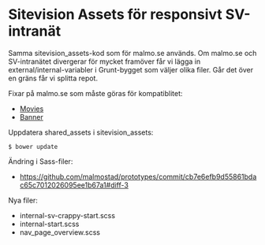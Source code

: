 # Sitevision Assets för responsivt SV-intranät

Samma sitevision_assets-kod som för malmo.se används. Om malmo.se och SV-intranätet divergerar för mycket framöver får vi lägga in external/internal-variabler i Grunt-bygget som väljer olika filer. Går det över en gräns får vi splitta repot.

Fixar på malmo.se som måste göras för kompatiblitet:
* [Movies](https://github.com/malmostad/sitevision_assets/issues/235)
* [Banner](https://github.com/malmostad/sitevision_assets/issues/234)

Uppdatera shared_assets i sitevision_assets:

    $ bower update

Ändring i Sass-filer:

* https://github.com/malmostad/prototypes/commit/cb7e6efb9d55861bdac65c7012026095ee1b67a1#diff-3

Nya filer:

* internal-sv-crappy-start.scss
* internal-start.scss
* nav_page_overview.scss
